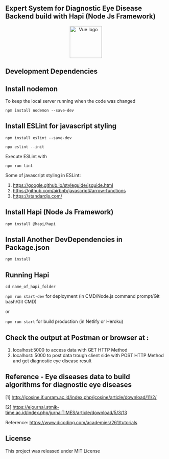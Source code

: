 ## Expert System for Diagnostic Eye Disease Backend build with Hapi (Node Js Framework)

<p align="center">
  <a href="https://hapi.dev/" target="_blank" rel="noopener noreferrer">
    <img width="100" src="https://raw.githubusercontent.com/hapijs/assets/master/images/hapi.png" alt="Vue logo"> 
  </a>
</p>

## Development Dependencies

## Install nodemon 
To keep the local server running when the code was changed

`npm install nodemon --save-dev`

## Install ESLint for javascript styling

`npm install eslint --save-dev`

`npx eslint --init`

Execute ESLint with

`npm run lint`

Some of javascript styling in ESLint:
1. https://google.github.io/styleguide/jsguide.html
2. https://github.com/airbnb/javascript#arrow-functions
3. https://standardjs.com/

## Install Hapi (Node Js Framework)

`npm install @hapi/hapi`

## Install Another DevDependencies in Package.json

`npm install`

## Running Hapi

`cd name_of_hapi_folder`

`npm run start-dev` for deployment (in CMD/Node.js command prompt/Git bash/Git CMD)

or

`npm run start` for build production (in Netlify or Heroku)

## Check the output at Postman or browser at :

1. localhost:5000 to access data with GET HTTP Method
2. localhost: 5000 to post data trough client side with POST HTTP Method and get diagnostic eye disease result
 
## Reference - Eye diseases data to build algorithms for diagnostic eye diseases

[1] http://jcosine.if.unram.ac.id/index.php/jcosine/article/download/11/2/

[2] https://ejournal.stmik-time.ac.id/index.php/jurnalTIMES/article/download/5/3/13
 
Reference: https://www.dicoding.com/academies/261/tutorials

## License

This project was released under MIT License
